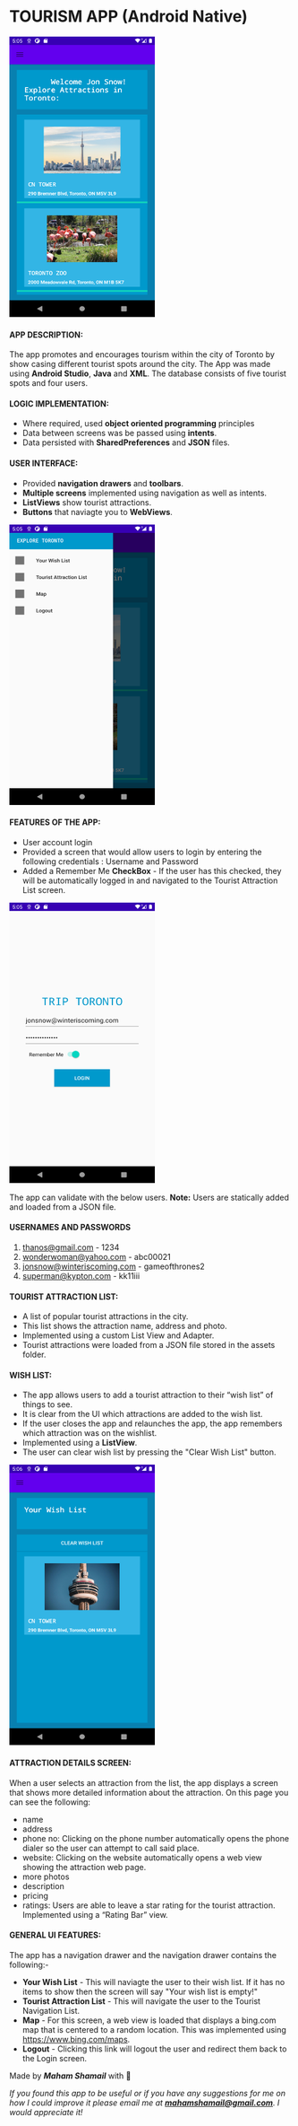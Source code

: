 # TOURISM APP (Android Native)

<img src="images/Screenshot_1604091941.png" width="260" height="500">

#### APP DESCRIPTION:
The app promotes and encourages tourism within the city of Toronto by show casing different tourist spots around the city.
The App was made using **Android Studio**, **Java** and **XML**. The database consists of five tourist spots and four users.

#### LOGIC IMPLEMENTATION:
* Where required, used **object oriented programming** principles 
* Data between screens was be passed using **intents**.  
* Data persisted with **SharedPreferences** and **JSON** files.

#### USER INTERFACE:
* Provided **navigation drawers** and **toolbars**. 
* **Multiple screens** implemented using navigation as well as intents. 
* **ListViews** show tourist attractions. 
* **Buttons** that naviagte you to **WebViews**.

<img src="images/Screenshot_1604091950.png" width="260" height="500">

#### FEATURES OF THE APP:
* User account login 
* Provided a screen that would  allow users to login by entering the following credentials : Username and Password
* Added a Remember Me **CheckBox** -  If the user has this checked, they will be automatically logged in and navigated to the Tourist Attraction List screen.
<img src="images/Screenshot_1604091928.png" width="260" height="500">

The app can validate with the below users.
**Note:** Users are statically added and loaded from a JSON file.

#### USERNAMES AND PASSWORDS
1. thanos@gmail.com  -  1234
2. wonderwoman@yahoo.com - abc00021
3. jonsnow@winteriscoming.com - gameofthrones2
4. superman@kypton.com - kk11iii


#### TOURIST ATTRACTION LIST:
* A list of popular tourist attractions in the city. 
* This list shows the attraction name, address and photo. 
* Implemented using a custom List View and Adapter. 
* Tourist attractions were loaded from a JSON file stored in the assets folder. 

#### WISH LIST:
* The app allows users to add a tourist attraction to their “wish list” of things to see. 
* It is clear from the UI which attractions are added to the wish list. 
* If the user closes the app and relaunches the app, the app remembers which attraction was on the wishlist. 
* Implemented using a **ListView**.
* The user can clear wish list by pressing the "Clear Wish List" button.
<img src="images/Screenshot_1604091966.png" width="260" height="500">


#### ATTRACTION DETAILS SCREEN:
When a user selects an attraction from the list, the app displays a screen that shows more detailed information about the attraction. 
On this page you can see the following:
* name
* address
* phone no: Clicking on the phone number automatically opens the phone dialer so the user can attempt to call said place.
* website: Clicking on the website automatically opens a web view showing the attraction web page.
* more photos
* description
* pricing 
* ratings: Users are able to leave a star rating for the tourist attraction. Implemented using a “Rating Bar” view.


#### GENERAL UI FEATURES:
The app has a navigation drawer and the navigation drawer contains the following:-
* **Your Wish List** - This will naviagte the user to their wish list. If it has no items to show then the screen will say "Your wish list is empty!"
* **Tourist Attraction List** - This will navigate the user to the Tourist Navigation List.
* **Map** -  For this screen, a web view is loaded that displays a  bing.com map that is centered to a random location. This was implemented using https://www.bing.com/maps.
* **Logout**  - Clicking this link will logout the user and redirect them back to the Login screen. 

Made by **_Maham Shamail_** with :blue_heart:

_If you found this app to be useful or if you have any suggestions for me on how I could improve it please email me at **mahamshamail@gmail.com**. I would appreciate it!_


